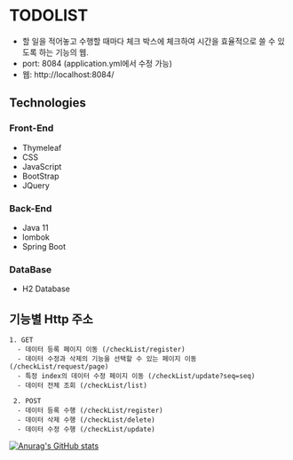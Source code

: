 TODOLIST
=============

* 할 일을 적어놓고 수행할 때마다 체크 박스에 체크하여 시간을 효율적으로 쓸 수 있도록 하는 기능의 웹.
* port: 8084 (application.yml에서 수정 가능)
* 웹: http://localhost:8084/

## Technologies
### Front-End
* Thymeleaf 
* CSS
* JavaScript
* BootStrap
* JQuery
### Back-End
* Java 11
* lombok
* Spring Boot
### DataBase
* H2 Database

## 기능별 Http 주소
    1. GET
      - 데이터 등록 페이지 이동 (/checkList/register)
      - 데이터 수정과 삭제의 기능을 선택할 수 있는 페이지 이동 (/checkList/request/page) 
      - 특정 index의 데이터 수정 페이지 이동 (/checkList/update?seq=seq)
      - 데이터 전체 조회 (/checkList/list)
      
     2. POST
      - 데이터 등록 수행 (/checkList/register)
      - 데이터 삭제 수행 (/checkList/delete) 
      - 데이터 수정 수행 (/checkList/update)
[![Anurag's GitHub stats](https://github-readme-stats.vercel.app/api?username=macaronhj)](https://github.com/anuraghazra/github-readme-stats)

